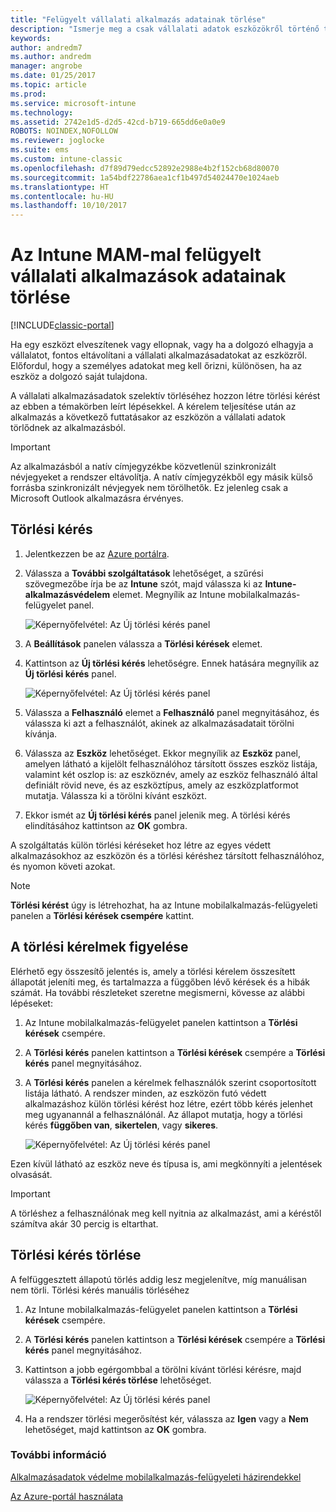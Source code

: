 ```yaml
---
title: "Felügyelt vállalati alkalmazás adatainak törlése"
description: "Ismerje meg a csak vállalati adatok eszközökről történő távoli eltávolításának módját."
keywords: 
author: andredm7
ms.author: andredm
manager: angrobe
ms.date: 01/25/2017
ms.topic: article
ms.prod: 
ms.service: microsoft-intune
ms.technology: 
ms.assetid: 2742e1d5-d2d5-42cd-b719-665dd6e0a0e9
ROBOTS: NOINDEX,NOFOLLOW
ms.reviewer: joglocke
ms.suite: ems
ms.custom: intune-classic
ms.openlocfilehash: d7f89d79edcc52892e2988e4b2f152cb68d80070
ms.sourcegitcommit: 1a54bdf22786aea1cf1b497d54024470e1024aeb
ms.translationtype: HT
ms.contentlocale: hu-HU
ms.lasthandoff: 10/10/2017
---
```

# <a name="wipe-company-app-data-with-intune-mam"></a>Az Intune MAM-mal felügyelt vállalati alkalmazások adatainak törlése

[!INCLUDE[classic-portal](../includes/classic-portal.md)]

Ha egy eszközt elveszítenek vagy ellopnak, vagy ha a dolgozó elhagyja a vállalatot, fontos eltávolítani a vállalati alkalmazásadatokat az eszközről. Előfordul, hogy a személyes adatokat meg kell őrizni, különösen, ha az eszköz a dolgozó saját tulajdona.

A vállalati alkalmazásadatok szelektív törléséhez hozzon létre törlési kérést az ebben a témakörben leírt lépésekkel. A kérelem teljesítése után az alkalmazás a következő futtatásakor az eszközön a vállalati adatok törlődnek az alkalmazásból.

>[!IMPORTANT]
> Az alkalmazásból a natív címjegyzékbe közvetlenül szinkronizált névjegyeket a rendszer eltávolítja. A natív címjegyzékből egy másik külső forrásba szinkronizált névjegyek nem törölhetők. Ez jelenleg csak a Microsoft Outlook alkalmazásra érvényes.

## <a name="create-a-wipe-request"></a>Törlési kérés

1.  Jelentkezzen be az [Azure portálra](https://portal.azure.com).

2.  Válassza a **További szolgáltatások** lehetőséget, a szűrési szövegmezőbe írja be az **Intune** szót, majd válassza ki az **Intune-alkalmazásvédelem** elemet. Megnyílik az Intune mobilalkalmazás-felügyelet panel.

    ![Képernyőfelvétel: Az Új törlési kérés panel](../media/AppManagement/wipe-request-mam-main-blade.png)

2.  A **Beállítások** panelen válassza a **Törlési kérések** elemet.

3.  Kattintson az **Új törlési kérés** lehetőségre. Ennek hatására megnyílik az **Új törlési kérés** panel.

    ![Képernyőfelvétel: Az Új törlési kérés panel](../media/AppManagement/AzurePortal_MAM_NewWipeRequest.png)

4.  Válassza a **Felhasználó** elemet a **Felhasználó** panel megnyitásához, és válassza ki azt a felhasználót, akinek az alkalmazásadatait törölni kívánja.

5.  Válassza az **Eszköz** lehetőséget. Ekkor megnyílik az **Eszköz** panel, amelyen látható a kijelölt felhasználóhoz társított összes eszköz listája, valamint két oszlop is: az eszköznév, amely az eszköz felhasználó által definiált rövid neve, és az eszköztípus, amely az eszközplatformot mutatja. Válassza ki a törölni kívánt eszközt.

6.  Ekkor ismét az **Új törlési kérés** panel jelenik meg. A törlési kérés elindításához kattintson az **OK** gombra. 

A szolgáltatás külön törlési kéréseket hoz létre az egyes védett alkalmazásokhoz az eszközön és a törlési kéréshez társított felhasználóhoz, és nyomon követi azokat.

>[!NOTE]
> **Törlési kérést** úgy is létrehozhat, ha az Intune mobilalkalmazás-felügyeleti panelen a **Törlési kérések csempére** kattint.

## <a name="monitor-your-wipe-requests"></a>A törlési kérelmek figyelése

Elérhető egy összesítő jelentés is, amely a törlési kérelem összesített állapotát jeleníti meg, és tartalmazza a függőben lévő kérések és a hibák számát. Ha további részleteket szeretne megismerni, kövesse az alábbi lépéseket:

1.  Az Intune mobilalkalmazás-felügyelet panelen kattintson a **Törlési kérések** csempére.

2.  A **Törlési kérés** panelen kattintson a **Törlési kérések** csempére a **Törlési kérés** panel megnyitásához.

3.  A **Törlési kérés** panelen a kérelmek felhasználók szerint csoportosított listája látható. A rendszer minden, az eszközön futó védett alkalmazáshoz külön törlési kérést hoz létre, ezért több kérés jelenhet meg ugyanannál a felhasználónál. Az állapot mutatja, hogy a törlési kérés **függőben van**, **sikertelen**, vagy **sikeres**.

    ![Képernyőfelvétel: Az Új törlési kérés panel](../media/AppManagement/wipe-request-status-1.png)

Ezen kívül látható az eszköz neve és típusa is, ami megkönnyíti a jelentések olvasását.

>[!IMPORTANT]
> A törléshez a felhasználónak meg kell nyitnia az alkalmazást, ami a kéréstől számítva akár 30 percig is eltarthat.

## <a name="delete-a-wipe-request"></a>Törlési kérés törlése

A felfüggesztett állapotú törlés addig lesz megjelenítve, míg manuálisan nem törli.  Törlési kérés manuális törléséhez

1.  Az Intune mobilalkalmazás-felügyelet panelen kattintson a **Törlési kérések** csempére.

2.  A **Törlési kérés** panelen kattintson a **Törlési kérések** csempére a **Törlési kérés** panel megnyitásához.

3.  Kattintson a jobb egérgombbal a törölni kívánt törlési kérésre, majd válassza a **Törlési kérés törlése** lehetőséget.

    ![Képernyőfelvétel: Az Új törlési kérés panel](../media/AppManagement/delete-wipe-request.png)

4.  Ha a rendszer törlési megerősítést kér, válassza az **Igen** vagy a **Nem** lehetőséget, majd kattintson az **OK** gombra.


### <a name="see-also"></a>További információ
[Alkalmazásadatok védelme mobilalkalmazás-felügyeleti házirendekkel](protect-app-data-using-mobile-app-management-policies-with-microsoft-intune.md)

[Az Azure-portál használata](azure-portal-for-microsoft-intune-mam-policies.md)
